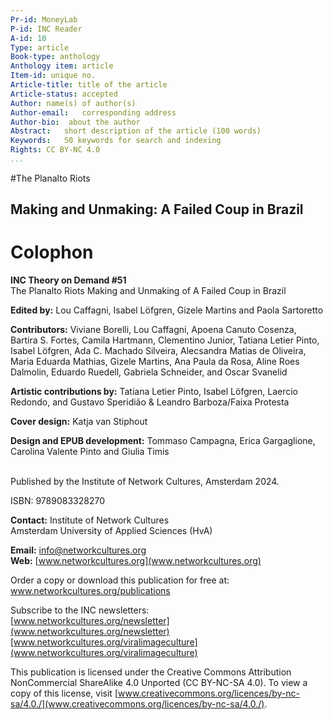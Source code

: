 ```yaml
---
Pr-id: MoneyLab
P-id: INC Reader
A-id: 10
Type: article
Book-type: anthology
Anthology item: article
Item-id: unique no.
Article-title: title of the article
Article-status: accepted
Author: name(s) of author(s)
Author-email:   corresponding address
Author-bio:  about the author
Abstract:   short description of the article (100 words)
Keywords:   50 keywords for search and indexing
Rights: CC BY-NC 4.0
...
```


#The Planalto Riots
## Making and Unmaking: A Failed Coup in Brazil

<div style="page-break-after: always"></div>


# Colophon 

**INC Theory on Demand #51** <br/>
The Planalto Riots Making and Unmaking of A Failed Coup in Brazil

**Edited by:** Lou Caffagni, Isabel Löfgren,
Gizele Martins and Paola Sartoretto

**Contributors:** Viviane Borelli, Lou Caffagni, Apoena Canuto Cosenza,
Bartira S. Fortes, Camila Hartmann, Clementino Junior, Tatiana Letier
Pinto, Isabel Löfgren, Ada C. Machado Silveira, Alecsandra Matias de
Oliveira, Maria Eduarda Mathias, Gizele Martins, Ana Paula da Rosa,
Aline Roes Dalmolin, Eduardo Ruedell, Gabriela Schneider, and Oscar
Svanelid

**Artistic contributions by:** Tatiana Letier Pinto, Isabel Löfgren,
Laercio Redondo, and Gustavo Speridião & Leandro Barboza/Faixa Protesta

**Cover design:** Katja van Stiphout <br/>

**Design and EPUB development:** Tommaso Campagna, Erica Gargaglione, Carolina Valente Pinto and Giulia Timis 

<br/>
Published by the Institute of Network Cultures, Amsterdam 2024.

ISBN: 9789083328270

**Contact:** Institute of Network Cultures <br/>
Amsterdam University of Applied Sciences (HvA)

**Email:** info@networkcultures.org <br/>
**Web:** [www.networkcultures.org](www.networkcultures.org)

Order a copy or download this publication for free at: 
<br/>
www.networkcultures.org/publications

Subscribe to the INC newsletters: <br/>
[www.networkcultures.org/newsletter](www.networkcultures.org/newsletter) <br/>
[www.networkcultures.org/viralimageculture](www.networkcultures.org/viralimageculture)

This publication is licensed under the Creative Commons Attribution
NonCommercial ShareAlike 4.0 Unported (CC BY-NC-SA 4.0). To view a copy of this license, visit
[www.creativecommons.org/licences/by-nc-sa/4.0./](www.creativecommons.org/licences/by-nc-sa/4.0./).
